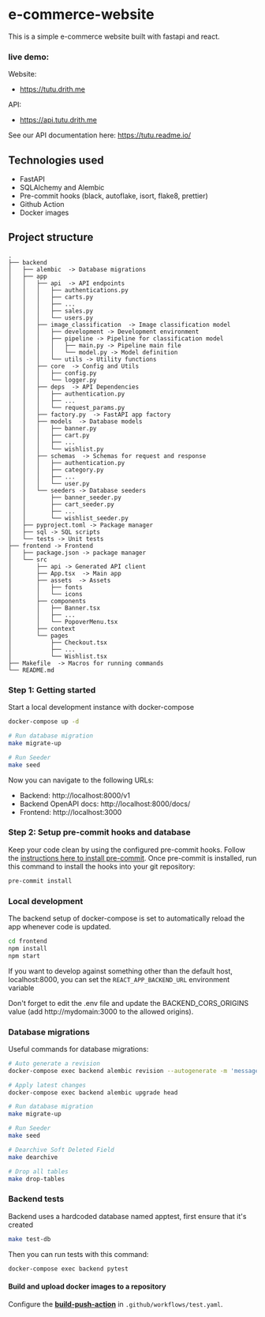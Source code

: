 # e-commerce-website

This is a simple e-commerce website built with fastapi and react.

### live demo:

Website:

- https://tutu.drith.me

API:

- https://api.tutu.drith.me

See our API documentation here: https://tutu.readme.io/

## Technologies used

- FastAPI
- SQLAlchemy and Alembic
- Pre-commit hooks (black, autoflake, isort, flake8, prettier)
- Github Action
- Docker images

## Project structure

```
.
├── backend
│   ├── alembic  -> Database migrations
│   ├── app
│   │   ├── api  -> API endpoints
│   │   │   ├── authentications.py
│   │   │   ├── carts.py
│   │   │   ├── ...
│   │   │   ├── sales.py
│   │   │   └── users.py
│   │   ├── image_classification  -> Image classification model
│   │   │   ├── development -> Development environment
│   │   │   ├── pipeline -> Pipeline for classification model
│   │   │   │   ├── main.py -> Pipeline main file
│   │   │   │   └── model.py -> Model definition
│   │   │   └── utils -> Utility functions
│   │   ├── core  -> Config and Utils
│   │   │   ├── config.py
│   │   │   └── logger.py
│   │   ├── deps  -> API Dependencies
│   │   │   ├── authentication.py
│   │   │   ├── ...
│   │   │   └── request_params.py
│   │   ├── factory.py  -> FastAPI app factory
│   │   ├── models  -> Database models
│   │   │   ├── banner.py
│   │   │   ├── cart.py
│   │   │   ├── ...
│   │   │   └── wishlist.py
│   │   ├── schemas  -> Schemas for request and response
│   │   │   ├── authentication.py
│   │   │   ├── category.py
│   │   │   ├── ...
│   │   │   └── user.py
│   │   └── seeders -> Database seeders
│   │       ├── banner_seeder.py
│   │       ├── cart_seeder.py
│   │       ├── ...
│   │       └── wishlist_seeder.py
│   ├── pyproject.toml -> Package manager
│   ├── sql -> SQL scripts
│   └── tests -> Unit tests
├── frontend -> Frontend
│   ├── package.json -> package manager
│   └── src
│       ├── api -> Generated API client
│       ├── App.tsx  -> Main app
│       ├── assets  -> Assets
│       │   ├── fonts
│       │   └── icons
│       ├── components
│       │   ├── Banner.tsx
│       │   ├── ...
│       │   └── PopoverMenu.tsx
│       ├── context
│       └── pages
│           ├── Checkout.tsx
│           ├── ...
│           └── Wishlist.tsx
├── Makefile  -> Macros for running commands
└── README.md

```

### Step 1: Getting started

Start a local development instance with docker-compose

```bash
docker-compose up -d

# Run database migration
make migrate-up

# Run Seeder
make seed

```

Now you can navigate to the following URLs:

- Backend: http://localhost:8000/v1
- Backend OpenAPI docs: http://localhost:8000/docs/
- Frontend: http://localhost:3000

### Step 2: Setup pre-commit hooks and database

Keep your code clean by using the configured pre-commit hooks. Follow the [instructions here to install pre-commit](https://pre-commit.com/). Once pre-commit is installed, run this command to install the hooks into your git repository:

```bash
pre-commit install
```

### Local development

The backend setup of docker-compose is set to automatically reload the app whenever code is updated.

```bash
cd frontend
npm install
npm start
```

If you want to develop against something other than the default host, localhost:8000, you can set the `REACT_APP_BACKEND_URL` environment variable

Don't forget to edit the .env file and update the BACKEND_CORS_ORIGINS value (add http://mydomain:3000 to the allowed origins).

### Database migrations

Useful commands for database migrations:

```bash
# Auto generate a revision
docker-compose exec backend alembic revision --autogenerate -m 'message'

# Apply latest changes
docker-compose exec backend alembic upgrade head

# Run database migration
make migrate-up

# Run Seeder
make seed

# Dearchive Soft Deleted Field
make dearchive

# Drop all tables
make drop-tables

```

### Backend tests

Backend uses a hardcoded database named apptest, first ensure that it's created

```bash
make test-db
```

Then you can run tests with this command:

```bash
docker-compose exec backend pytest
```

#### Build and upload docker images to a repository

Configure the [**build-push-action**](https://github.com/marketplace/actions/build-and-push-docker-images) in `.github/workflows/test.yaml`.
